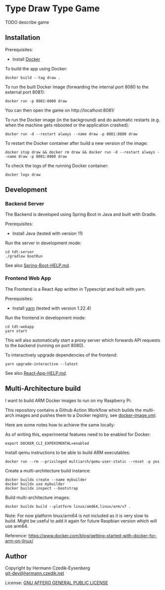 # Type Draw Type Game

TODO describe game

## Installation

Prerequisites:

- Install [Docker](https://www.docker.com/)

To build the app using Docker:

    docker build --tag draw .

To run the built Docker image (forwarding the internal port 8080 to the external port 8081):

    docker run -p 8081:8080 draw

You can then open the game on http://localhost:8081/

To run the Docker image (in the background) and do automatic restarts (e.g. when the machine gets rebooted or the application crashed):

    docker run -d --restart always --name draw -p 8081:8080 draw

To restart the Docker container after build a new version of the image:

    docker stop draw && docker rm draw && docker run -d --restart always --name draw -p 8081:8080 draw

To check the logs of the running Docker container:

    docker logs draw

## Development

### Backend Server

The Backend is developed using Spring Boot in Java and built with Gradle.

Prerequisites:

- Install Java (tested with version 11)

Run the server in development mode:

    cd tdt-server
    ./gradlew bootRun

See also [Spring-Boot-HELP.md](tdt-server/Spring-Boot-HELP.md).

### Frontend Web App

The Frontend is a React App written in Typescript and built with yarn.

Prerequisites:

- Install [yarn](https://yarnpkg.com/) (tested with version 1.22.4)

Run the frontend in development mode:

    cd tdt-webapp
    yarn start

This will also automatically start a proxy server which forwards API requests to the backend (running on port 8080).

To interactively upgrade dependencies of the frontend:

    yarn upgrade-interactive --latest

See also [React-App-HELP.md](tdt-webapp/React-App-HELP.md).

## Multi-Architecture build

I want to build ARM Docker images to run on my Raspberry Pi:

This repository contains a Github Action Workflow which builds the multi-arch images and pushes them to a Docker registry, see [docker-image.yml](.github/workflows/docker-image.yml).

Here are some notes how to achieve the same locally:

As of writing this, experimental features need to be enabled for Docker:

    export DOCKER_CLI_EXPERIMENTAL=enabled

Install qemu instructions to be able to build ARM executables:

    docker run --rm --privileged multiarch/qemu-user-static --reset -p yes

Create a multi-architecture build instance:

    docker buildx create --name mybuilder
    docker buildx use mybuilder
    docker buildx inspect --bootstrap

Build multi-architecture images:

    docker buildx build --platform linux/amd64,linux/arm/v7 .

Note: For now platform linux/arm64 is not included as it is very slow to build.
Might be useful to add it again for future Raspbian version which will use arm64.

Reference: https://www.docker.com/blog/getting-started-with-docker-for-arm-on-linux/

## Author

Copyright by Hermann Czedik-Eysenberg  
git-dev@hermann.czedik.net

License: [GNU AFFERO GENERAL PUBLIC LICENSE](LICENSE)
